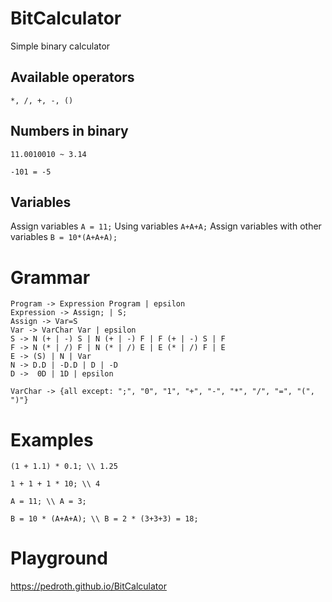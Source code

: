 # BitCalculator

Simple binary calculator

## Available operators

`*, /, +, -, ()`

## Numbers in binary

`11.0010010 ~ 3.14`

`-101 = -5`

## Variables

Assign variables
`A = 11;`
Using variables
`A+A+A;`
Assign variables with other variables
`B = 10*(A+A+A);`

# Grammar

```
Program -> Expression Program | epsilon
Expression -> Assign; | S; 
Assign -> Var=S
Var -> VarChar Var | epsilon
S -> N (+ | -) S | N (+ | -) F | F (+ | -) S | F
F -> N (* | /) F | N (* | /) E | E (* | /) F | E
E -> (S) | N | Var
N -> D.D | -D.D | D | -D
D ->  0D | 1D | epsilon

VarChar -> {all except: ";", "0", "1", "+", "-", "*", "/", "=", "(", ")"}
```

# Examples

```
(1 + 1.1) * 0.1; \\ 1.25

1 + 1 + 1 * 10; \\ 4

A = 11; \\ A = 3;

B = 10 * (A+A+A); \\ B = 2 * (3+3+3) = 18;
```

# Playground

https://pedroth.github.io/BitCalculator


